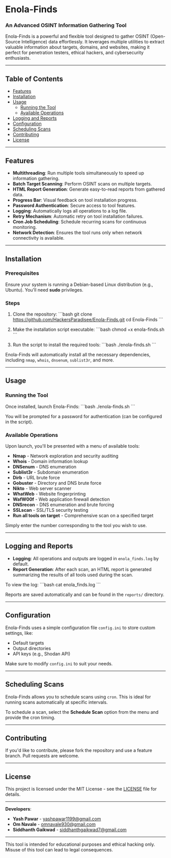 
# Enola-Finds

### An Advanced OSINT Information Gathering Tool

Enola-Finds is a powerful and flexible tool designed to gather OSINT (Open-Source Intelligence) data effortlessly. It leverages multiple utilities to extract valuable information about targets, domains, and websites, making it perfect for penetration testers, ethical hackers, and cybersecurity enthusiasts.

---

## Table of Contents
- [Features](#features)
- [Installation](#installation)
- [Usage](#usage)
  - [Running the Tool](#running-the-tool)
  - [Available Operations](#available-operations)
- [Logging and Reports](#logging-and-reports)
- [Configuration](#configuration)
- [Scheduling Scans](#scheduling-scans)
- [Contributing](#contributing)
- [License](#license)

---

## Features
- **Multithreading**: Run multiple tools simultaneously to speed up information gathering.
- **Batch Target Scanning**: Perform OSINT scans on multiple targets.
- **HTML Report Generation**: Generate easy-to-read reports from gathered data.
- **Progress Bar**: Visual feedback on tool installation progress.
- **Password Authentication**: Secure access to tool features.
- **Logging**: Automatically logs all operations to a log file.
- **Retry Mechanism**: Automatic retry on tool installation failures.
- **Cron Job Scheduling**: Schedule recurring scans for continuous monitoring.
- **Network Detection**: Ensures the tool runs only when network connectivity is available.

---

## Installation

### Prerequisites
Ensure your system is running a Debian-based Linux distribution (e.g., Ubuntu). You'll need **sudo** privileges.

### Steps
1. Clone the repository:
    \`\`\`bash
    git clone https://github.com/HackersParadisee/Enola-Finds.git
    cd Enola-Finds
    \`\`\`

2. Make the installation script executable:
    \`\`\`bash
    chmod +x enola-finds.sh
    \`\`\`

3. Run the script to install the required tools:
    \`\`\`bash
    ./enola-finds.sh
    \`\`\`

Enola-Finds will automatically install all the necessary dependencies, including `nmap`, `whois`, `dnsenum`, `sublist3r`, and more. 

---

## Usage

### Running the Tool
Once installed, launch Enola-Finds:
\`\`\`bash
./enola-finds.sh
\`\`\`

You will be prompted for a password for authentication (can be configured in the script).

### Available Operations
Upon launch, you'll be presented with a menu of available tools:
- **Nmap** - Network exploration and security auditing
- **Whois** - Domain information lookup
- **DNSenum** - DNS enumeration
- **Sublist3r** - Subdomain enumeration
- **Dirb** - URL brute force
- **Gobuster** - Directory and DNS brute force
- **Nikto** - Web server scanner
- **WhatWeb** - Website fingerprinting
- **WafW00f** - Web application firewall detection
- **DNSrecon** - DNS enumeration and brute forcing
- **SSLscan** - SSL/TLS security testing
- **Run all tools on target** - Comprehensive scan on a specified target

Simply enter the number corresponding to the tool you wish to use.

---

## Logging and Reports
- **Logging**: All operations and outputs are logged in `enola_finds.log` by default.
- **Report Generation**: After each scan, an HTML report is generated summarizing the results of all tools used during the scan.

To view the log:
\`\`\`bash
cat enola_finds.log
\`\`\`

Reports are saved automatically and can be found in the `reports/` directory.

---

## Configuration
Enola-Finds uses a simple configuration file `config.ini` to store custom settings, like:
- Default targets
- Output directories
- API keys (e.g., Shodan API)

Make sure to modify `config.ini` to suit your needs.

---

## Scheduling Scans
Enola-Finds allows you to schedule scans using `cron`. This is ideal for running scans automatically at specific intervals.

To schedule a scan, select the **Schedule Scan** option from the menu and provide the cron timing.

---

## Contributing
If you'd like to contribute, please fork the repository and use a feature branch. Pull requests are welcome.

---

## License
This project is licensed under the MIT License - see the [LICENSE](LICENSE) file for details.

---

**Developers**:
- **Yash Pawar** - yashpawar1199@gmail.com
- **Om Navale** - omnavale930@gmail.com
- **Siddhanth Gaikwad** - siddhanthgaikwad7@gmail.com

---

This tool is intended for educational purposes and ethical hacking only. Misuse of this tool can lead to legal consequences.
